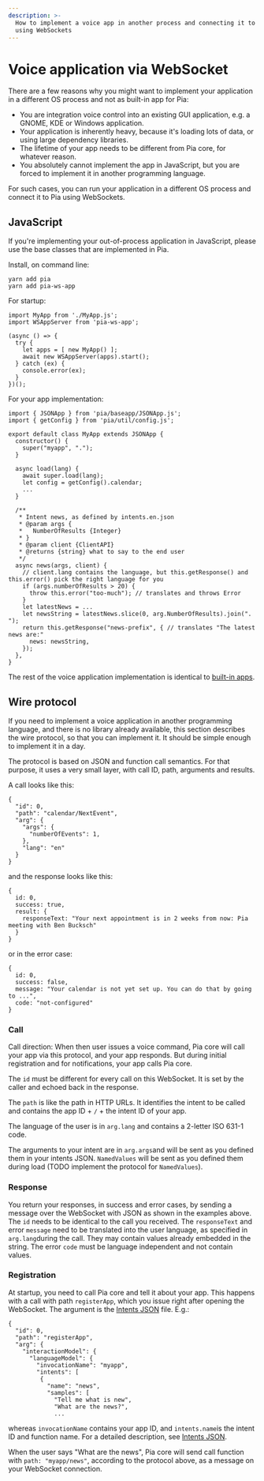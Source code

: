 ```yaml
---
description: >-
  How to implement a voice app in another process and connecting it to Pia core
  using WebSockets
---
```


# Voice application via WebSocket

There are a few reasons why you might want to implement your application in a different OS process and not as built-in app for Pia:

* You are integration voice control into an existing GUI application, e.g. a GNOME, KDE or Windows application.
* Your application is inherently heavy, because it's loading lots of data, or using large dependency libraries.
* The lifetime of your app needs to be different from Pia core, for whatever reason.
* You absolutely cannot implement the app in JavaScript, but you are forced to implement it in another programming language.

For such cases, you can run your application in a different OS process and connect it to Pia using WebSockets.

## JavaScript

If you're implementing your out-of-process application in JavaScript, please use the base classes that are implemented in Pia.

Install, on command line:

```text
yarn add pia
yarn add pia-ws-app
```

For startup:

```text
import MyApp from './MyApp.js';
import WSAppServer from 'pia-ws-app';

(async () => {
  try {
    let apps = [ new MyApp() ];
    await new WSAppServer(apps).start();
  } catch (ex) {
    console.error(ex);
  }
})();

```

For your app implementation:

```text
import { JSONApp } from 'pia/baseapp/JSONApp.js';
import { getConfig } from 'pia/util/config.js';

export default class MyApp extends JSONApp {
  constructor() {
    super("myapp", ".");
  }

  async load(lang) {
    await super.load(lang);
    let config = getConfig().calendar;
    ...
  }

  /**
   * Intent news, as defined by intents.en.json
   * @param args {
   *   NumberOfResults {Integer}
   * }
   * @param client {ClientAPI}
   * @returns {string} what to say to the end user
   */
  async news(args, client) {
    // client.lang contains the language, but this.getResponse() and this.error() pick the right language for you
    if (args.numberOfResults > 20) {
      throw this.error("too-much"); // translates and throws Error
    }
    let latestNews = ...
    let newsString = latestNews.slice(0, arg.NumberOfResults).join(". ");
    return this.getResponse("news-prefix", { // translates "The latest news are:"
      news: newsString,
    });
  },
}
```

The rest of the voice application implementation is identical to [built-in apps](develop/app/).

## Wire protocol

If you need to implement a voice application in another programming language, and there is no library already available, this section describes the wire protocol, so that you can implement it. It should be simple enough to implement it in a day.

The protocol is based on JSON and function call semantics. For that purpose, it uses a very small layer, with call ID, path, arguments and results.

A call looks like this:

```text
{
  "id": 0,
  "path": "calendar/NextEvent",
  "arg": {
    "args": {
      "numberOfEvents": 1,
    },
    "lang": "en"
  }
}
```

and the response looks like this:

```text
{
  id: 0,
  success: true,
  result: {
    responseText: "Your next appointment is in 2 weeks from now: Pia meeting with Ben Bucksch"
  }
}

```

or in the error case:

```text
{
  id: 0,
  success: false,
  message: "Your calendar is not yet set up. You can do that by going to ...",
  code: "not-configured"
}

```

### Call

Call direction: When then user issues a voice command, Pia core will call your app via this protocol, and your app responds. But during initial registration and for notifications, your app calls Pia core.

The `id` must be different for every call on this WebSocket. It is set by the caller and echoed back in the response.

The `path` is like the path in HTTP URLs. It identifies the intent to be called and contains the app ID + `/` + the intent ID of your app.

The language of the user is in `arg.lang` and contains a 2-letter ISO 631-1 code.

The arguments to your intent are in `arg.args`and will be sent as you defined them in your intents JSON. `NamedValues` will be sent as you defined them during load \(TODO implement the protocol for `NamedValues`\).

### Response

You return your responses, in success and error cases, by sending a message over the WebSocket with JSON as shown in the examples above. The `id` needs to be identical to the call you received. The `responseText` and error `message` need to be translated into the user language, as specified in `arg.lang`during the call. They may contain values already embedded in the string. The error `code` must be language independent and not contain values.

### Registration

At startup, you need to call Pia core and tell it about your app. This happens with a call with path `registerApp`, which you issue right after opening the WebSocket. The argument is the [Intents JSON](develop/app/intents-json.md) file. E.g.:

```text
{
  "id": 0,
  "path": "registerApp",
  "arg": {
    "interactionModel": {
      "languageModel": {
        "invocationName": "myapp",
        "intents": [
         {
           "name": "news",
           "samples": [
             "Tell me what is new",
             "What are the news?",
             ...

```

whereas `invocationName` contains your app ID, and `intents.name`is the intent ID and function name. For a detailed description, see [Intents JSON](develop/app/intents-json.md).

When the user says "What are the news", Pia core will send call function with `path: "myapp/news"`, according to the protocol above, as a message on your WebSocket connection.



